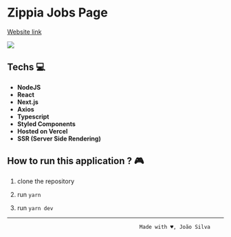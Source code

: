# Zippia Jobs Page

<a href="https://zippia-page-nextjs.vercel.app/">Website link</a>

<img src="https://i.imgur.com/tbYV1ra.png">

## Techs 💻

- __NodeJS__
- __React__
- __Next.js__
- __Axios__
- __Typescript__
- __Styled Components__
- __Hosted on Vercel__
- __SSR (Server Side Rendering)__

## How to run this application ? 🎮

1. clone the repository

2. run <code>yarn</code>

3. run <code>yarn dev</code>

--------------------------------------------------------------------------------------------------------------------------------------

                                               Made with ♥️, João Silva
